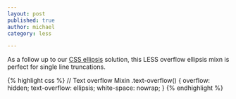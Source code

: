 ```yaml
---
layout: post
published: true
author: michael
category: less

---
```


As a follow up to our [CSS ellipsis](http://docs.tinyfactory.co/css/2012/08/11/text-overflow-ellipsis-using-CSS.html) solution, this LESS overflow ellipsis mixn is perfect for single line truncations.  

{% highlight css %}
// Text overflow Mixin
.text-overflow() {
  overflow: hidden;
  text-overflow: ellipsis;
  white-space: nowrap;
}
{% endhighlight %}
